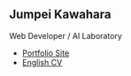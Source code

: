 ## Jumpei Kawahara

Web Developer / AI Laboratory

- [Portfolio Site](https://jumpei-kawahara.pages.dev)
- [English CV](english.md)
